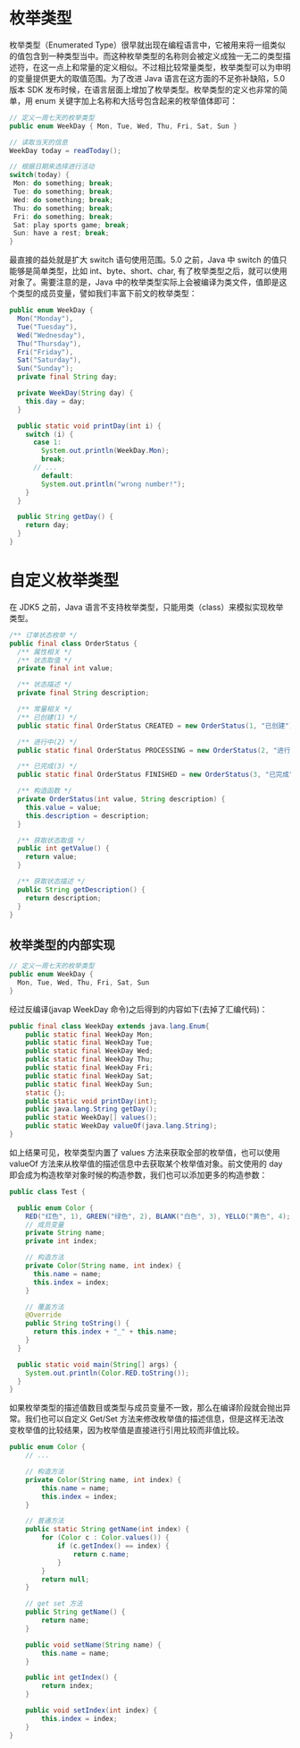 # 枚举类型

枚举类型（Enumerated Type）很早就出现在编程语言中，它被用来将一组类似的值包含到一种类型当中。而这种枚举类型的名称则会被定义成独一无二的类型描述符，在这一点上和常量的定义相似。不过相比较常量类型，枚举类型可以为申明的变量提供更大的取值范围。为了改进 Java 语言在这方面的不足弥补缺陷，5.0 版本 SDK 发布时候，在语言层面上增加了枚举类型。枚举类型的定义也非常的简单，用 enum 关键字加上名称和大括号包含起来的枚举值体即可：

```java
// 定义一周七天的枚举类型
public enum WeekDay { Mon, Tue, Wed, Thu, Fri, Sat, Sun }

// 读取当天的信息
WeekDay today = readToday();

// 根据日期来选择进行活动
switch(today) {
 Mon: do something; break;
 Tue: do something; break;
 Wed: do something; break;
 Thu: do something; break;
 Fri: do something; break;
 Sat: play sports game; break;
 Sun: have a rest; break;
}
```

最直接的益处就是扩大 switch 语句使用范围。5.0 之前，Java 中 switch 的值只能够是简单类型，比如 int、byte、short、char, 有了枚举类型之后，就可以使用对象了。需要注意的是，Java 中的枚举类型实际上会被编译为类文件，值即是这个类型的成员变量，譬如我们丰富下前文的枚举类型：

```java
public enum WeekDay {
  Mon("Monday"),
  Tue("Tuesday"),
  Wed("Wednesday"),
  Thu("Thursday"),
  Fri("Friday"),
  Sat("Saturday"),
  Sun("Sunday");
  private final String day;

  private WeekDay(String day) {
    this.day = day;
  }

  public static void printDay(int i) {
    switch (i) {
      case 1:
        System.out.println(WeekDay.Mon);
        break;
      // ...
        default:
        System.out.println("wrong number!");
    }
  }

  public String getDay() {
    return day;
  }
}
```

# 自定义枚举类型

在 JDK5 之前，Java 语言不支持枚举类型，只能用类（class）来模拟实现枚举类型。

```java
/** 订单状态枚举 */
public final class OrderStatus {
  /** 属性相关 */
  /** 状态取值 */
  private final int value;

  /** 状态描述 */
  private final String description;

  /** 常量相关 */
  /** 已创建(1) */
  public static final OrderStatus CREATED = new OrderStatus(1, "已创建");

  /** 进行中(2) */
  public static final OrderStatus PROCESSING = new OrderStatus(2, "进行中");

  /** 已完成(3) */
  public static final OrderStatus FINISHED = new OrderStatus(3, "已完成");

  /** 构造函数 */
  private OrderStatus(int value, String description) {
    this.value = value;
    this.description = description;
  }

  /** 获取状态取值 */
  public int getValue() {
    return value;
  }

  /** 获取状态描述 */
  public String getDescription() {
    return description;
  }
}
```

## 枚举类型的内部实现

```java
// 定义一周七天的枚举类型
public enum WeekDay {
  Mon, Tue, Wed, Thu, Fri, Sat, Sun
}
```

经过反编译(javap WeekDay 命令)之后得到的内容如下(去掉了汇编代码)：

```java
public final class WeekDay extends java.lang.Enum{
    public static final WeekDay Mon;
    public static final WeekDay Tue;
    public static final WeekDay Wed;
    public static final WeekDay Thu;
    public static final WeekDay Fri;
    public static final WeekDay Sat;
    public static final WeekDay Sun;
    static {};
    public static void printDay(int);
    public java.lang.String getDay();
    public static WeekDay[] values();
    public static WeekDay valueOf(java.lang.String);
}
```

如上结果可见，枚举类型内置了 values 方法来获取全部的枚举值，也可以使用 valueOf 方法来从枚举值的描述信息中去获取某个枚举值对象。前文使用的 day 即会成为构造枚举对象时候的构造参数，我们也可以添加更多的构造参数：

```java
public class Test {

  public enum Color {
    RED("红色", 1), GREEN("绿色", 2), BLANK("白色", 3), YELLO("黄色", 4);
    // 成员变量
    private String name;
    private int index;

    // 构造方法
    private Color(String name, int index) {
      this.name = name;
      this.index = index;
    }

    // 覆盖方法
    @Override
    public String toString() {
      return this.index + "_" + this.name;
    }
  }

  public static void main(String[] args) {
    System.out.println(Color.RED.toString());
  }
}
```

如果枚举类型的描述值数目或类型与成员变量不一致，那么在编译阶段就会抛出异常。我们也可以自定义 Get/Set 方法来修改枚举值的描述信息，但是这样无法改变枚举值的比较结果，因为枚举值是直接进行引用比较而非值比较。

```java
public enum Color {
    // ...

    // 构造方法
    private Color(String name, int index) {
        this.name = name;
        this.index = index;
    }

    // 普通方法
    public static String getName(int index) {
        for (Color c : Color.values()) {
            if (c.getIndex() == index) {
                return c.name;
            }
        }
        return null;
    }

    // get set 方法
    public String getName() {
        return name;
    }

    public void setName(String name) {
        this.name = name;
    }

    public int getIndex() {
        return index;
    }

    public void setIndex(int index) {
        this.index = index;
    }
}
```

